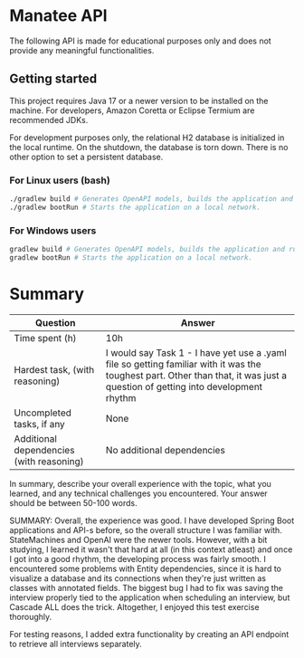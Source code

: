 # Manatee API

The following API is made for educational purposes only and does not provide any meaningful functionalities.

## Getting started

This project requires Java 17 or a newer version to be installed on the machine.
For developers, Amazon Coretta or Eclipse Termium are recommended JDKs.

For development purposes only, the relational H2 database is initialized in the local runtime.
On the shutdown, the database is torn down. There is no other option to set a persistent database.

### For Linux users (bash)

```bash
./gradlew build # Generates OpenAPI models, builds the application and runs tests.
./gradlew bootRun # Starts the application on a local network. 
```

### For Windows users

```bash
gradlew build # Generates OpenAPI models, builds the application and runs tests.
gradlew bootRun # Starts the application on a local network. 
```


# Summary
| Question                                 | Answer                                                                                                                                                                         |
|------------------------------------------|--------------------------------------------------------------------------------------------------------------------------------------------------------------------------------|
| Time  spent (h)                          | 10h                                                                                                                                                                            |
| Hardest task, (with reasoning)           | I would say Task 1 - I have yet use a .yaml file so getting familiar with it was the toughest part. Other than that, it was just a question of getting into development rhythm |
| Uncompleted tasks, if any                | None                                                                                                                                                                           |
| Additional dependencies (with reasoning) | No additional dependencies                                                                                                                                                     | 


In summary, describe your overall experience with the topic, what you learned,
and any technical challenges you encountered. Your answer should be
between 50-100 words.

SUMMARY:
Overall, the experience was good. I have developed Spring Boot applications and API-s before, so the overall
structure I was familiar with. StateMachines and OpenAI were the newer tools. However,
with a bit studying, I learned it wasn't that hard at all (in this context atleast) and once I got into a good rhythm, the developing
process was fairly smooth. I encountered some problems with Entity dependencies, since it is hard to visualize 
a database and its connections when they're just written as classes with annotated fields. The biggest bug I had 
to fix was saving the interview properly tied to the application when scheduling an interview, but Cascade ALL does the trick.
Altogether, I enjoyed this test exercise thoroughly.

For testing reasons, I added extra functionality by creating an API endpoint to retrieve all interviews separately.
